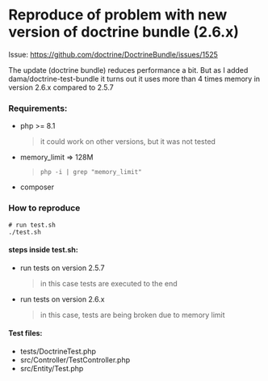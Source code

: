 # Reproduce of problem with new version of doctrine bundle (2.6.x)

Issue: https://github.com/doctrine/DoctrineBundle/issues/1525

The update (doctrine bundle) reduces performance a bit. 
But as I added dama/doctrine-test-bundle it turns out it uses
more than 4 times memory in version 2.6.x compared to 2.5.7

### Requirements:
* php >= 8.1
  > it could work on other versions, but it was not tested
* memory_limit => 128M
  > `php -i | grep "memory_limit"`
* composer

### How to reproduce
```
# run test.sh
./test.sh
```

#### steps inside test.sh:
* run tests on version 2.5.7 
  > in this case tests are executed to the end

* run tests on version 2.6.x
  > in this case, tests are being broken due to memory limit


#### Test files:
* tests/DoctrineTest.php
* src/Controller/TestController.php
* src/Entity/Test.php